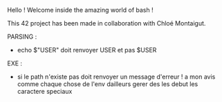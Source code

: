 Hello ! Welcome inside the amazing world of bash !

This 42 project has been made in collaboration with Chloé Montaigut.


PARSING :
- echo $"USER" doit renvoyer USER et pas $USER

EXE :
- si le path n'existe pas doit renvoyer un message d'erreur ! a mon avis comme chaque chose de l'env dailleurs
gerer des les debut les caractere speciaux
